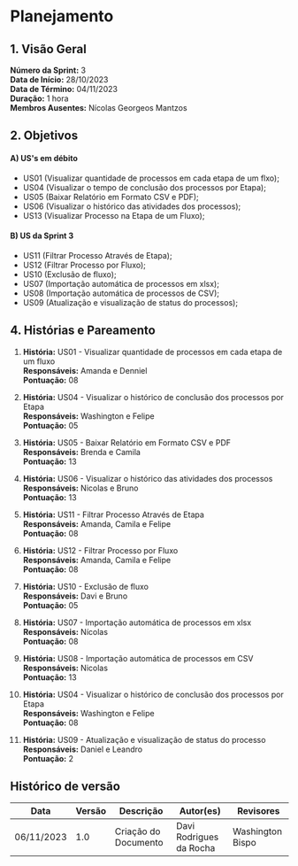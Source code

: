 # Planejamento

## 1. Visão Geral

**Número da Sprint:** 3 <br/>
**Data de Início:** 28/10/2023 <br/>
**Data de Término:** 04/11/2023 <br/>
**Duração:** 1 hora <br/>
**Membros Ausentes:** Nícolas Georgeos Mantzos<br/>

## 2. Objetivos

  #### A) US's em débito
  * US01 (Visualizar quantidade de processos em cada etapa de um flxo);
  * US04 (Visualizar o tempo de conclusão dos processos por Etapa);
  * US05 (Baixar Relatório em Formato CSV e PDF);
  * US06 (Visualizar o histórico das atividades dos processos);
  * US13 (Visualizar Processo na Etapa de um Fluxo);

  #### B) US da Sprint 3
  * US11 (Filtrar Processo Através de Etapa);
  * US12 (Filtrar Processo por Fluxo);
  * US10 (Exclusão de fluxo);
  * US07 (Importação automática de processos em xlsx);
  * US08 (Importação automática de processos de CSV);
  * US09 (Atualização e visualização de status do processos);

## 4. Histórias e Pareamento


1. **História:** US01 - Visualizar quantidade de processos em cada etapa de um fluxo <br/>
**Responsáveis:** Amanda e Denniel <br/>
**Pontuação:** 08 <br/>

1. **História:**  US04 - Visualizar o histórico de conclusão dos processos por Etapa <br/>
**Responsáveis:** Washington e Felipe <br/>
**Pontuação:**  05 <br/>

1. **História:** US05 - Baixar Relatório em Formato CSV e PDF <br/>
**Responsáveis:** Brenda e Camila <br/>
**Pontuação:** 13 <br/>

1. **História:** US06 - Visualizar o histórico das atividades dos processos <br/>
**Responsáveis:** Nicolas e Bruno <br/>
**Pontuação:**  13 <br/>

1. **História:** US11 - Filtrar Processo Através de Etapa <br/>
**Responsáveis:** Amanda, Camila e Felipe <br/>
**Pontuação:**  08 <br/>

1. **História:** US12 - Filtrar Processo por Fluxo <br/>
**Responsáveis:** Amanda, Camila e Felipe <br/>
**Pontuação:** 08 <br/>

1. **História:** US10 - Exclusão de fluxo <br/>
**Responsáveis:** Davi e Bruno <br/>
**Pontuação:** 05 <br/>
 
1. **História:** US07 - Importação automática de processos em xlsx <br/>
**Responsáveis:** Nícolas <br/>
**Pontuação:** 08 <br/>

1. **História:** US08 - Importação automática de processos em CSV <br/>
**Responsáveis:** Nicolas <br/>
**Pontuação:**  13 <br/>

1. **História:**  US04 - Visualizar o histórico de conclusão dos processos por Etapa <br/>
**Responsáveis:** Washington e Felipe <br/>
**Pontuação:**  08 <br/>

1. **História:** US09 - Atualização e visualização de status do processo <br/>
**Responsáveis:** Daniel e Leandro <br/>
**Pontuação:** 2 <br/>

## Histórico de versão
| Data | Versão | Descrição | Autor(es) | Revisores |
| ---- | ---- | ---- | ---- | ---- |
| 06/11/2023 | 1.0 | Criação do Documento | Davi Rodrigues da Rocha | Washington Bispo |